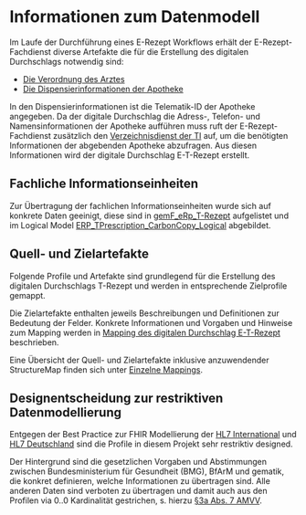 # Informationen zum Datenmodell

Im Laufe der Durchführung eines E-Rezept Workflows erhält der E-Rezept-Fachdienst diverse Artefakte die für die Erstellung des digitalen Durchschlags notwendig sind:

- [Die Verordnung des Arztes](https://simplifier.net/erezept/kbv_pr_erp_bundle)
- [Die Dispensierinformationen der Apotheke](https://simplifier.net/erezept-workflow/gem_erp_pr_par_closeoperation_input)

In den Dispensierinformationen ist die Telematik-ID der Apotheke angegeben. Da der digitale Durchschlag die Adress-, Telefon- und Namensinformationen der Apotheke aufführen muss ruft der E-Rezept-Fachdienst zusätzlich den [Verzeichnisdienst der TI](https://simplifier.net/VZD-FHIR-Directory/~introduction) auf, um die benötigten Informationen der abgebenden Apotheke abzufragen.
Aus diesen Informationen wird der digitale Durchschlag E-T-Rezept erstellt.

## Fachliche Informationseinheiten

Zur Übertragung der fachlichen Informationseinheiten wurde sich auf konkrete Daten geeinigt, diese sind in [gemF_eRp_T-Rezept](https://gemspec.gematik.de/docs/gemF/gemF_eRp_T-Rezept/latest/#5.7.2) aufgelistet und im Logical Model [ERP_TPrescription_CarbonCopy_Logical](./StructureDefinition-erp-tprescription-carbon-copy-logical.html) abgebildet.

## Quell- und Zielartefakte

Folgende Profile und Artefakte sind grundlegend für die Erstellung des digitalen Durchschlags T-Rezept und werden in entsprechende Zielprofile gemappt.

Die Zielartefakte enthalten jeweils Beschreibungen und Definitionen zur Bedeutung der Felder.
Konkrete Informationen und Vorgaben und Hinweise zum Mapping werden in [Mapping des digitalen Durchschlag E-T-Rezept](./trezept.html#mapping-des-digitalen-durchschlag-e-t-rezept) beschrieben.

Eine Übersicht der Quell- und Zielartefakte inklusive anzuwendender StructureMap finden sich unter [Einzelne Mappings](./trezept.html#anwendung-der-structuremap).

## Designentscheidung zur restriktiven Datenmodellierung

Entgegen der Best Practice zur FHIR Modellierung der [HL7 International](https://build.fhir.org/ig/FHIR/ig-guidance/best-practice.html) und [HL7 Deutschland](https://ig.fhir.de/best-practice/1.0.0/Home.html) sind die Profile in diesem Projekt sehr restriktiv designed.

Der Hintergrund sind die gesetzlichen Vorgaben und Abstimmungen zwischen Bundesministerium für Gesundheit (BMG), BfArM und gematik, die konkret definieren, welche Informationen zu übertragen sind. Alle anderen Daten sind verboten zu übertragen und damit auch aus den Profilen via 0..0 Kardinalität gestrichen, s. hierzu [§3a Abs. 7 AMVV](https://www.gesetze-im-internet.de/amvv/__3a.html).